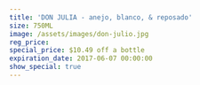 ```yaml
---
title: 'DON JULIA - anejo, blanco, & reposado'
size: 750ML
image: /assets/images/don-julio.jpg
reg_price:
special_price: $10.49 off a bottle
expiration_date: 2017-06-07 00:00:00
show_special: true
---
```



